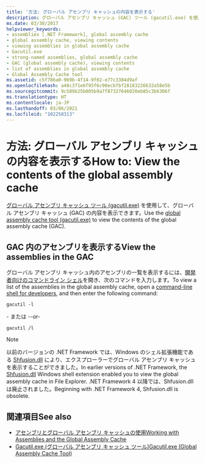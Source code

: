 ```yaml
---
title: '方法: グローバル アセンブリ キャッシュの内容を表示する'
description: グローバル アセンブリ キャッシュ (GAC) ツール (gacutil.exe) を使用して .NET でグローバル アセンブリ キャッシュの内容を表示する方法について説明します。
ms.date: 03/30/2017
helpviewer_keywords:
- assemblies [.NET Framework], global assembly cache
- global assembly cache, viewing contents
- viewing assemblies in global assembly cache
- Gacutil.exe
- strong-named assemblies, global assembly cache
- GAC (global assembly cache), viewing contents
- list of assemblies in global assembly cache
- Global Assembly Cache tool
ms.assetid: c5f786a0-969b-4f14-9f02-e77c3384d9af
ms.openlocfilehash: a40c371e6f95f6c90ecbfbf28183226632a58e5b
ms.sourcegitcommit: 9c589b25b005b9a7f87327646020eb85c3b6306f
ms.translationtype: HT
ms.contentlocale: ja-JP
ms.lasthandoff: 03/06/2021
ms.locfileid: "102258313"
---
```

# <a name="how-to-view-the-contents-of-the-global-assembly-cache"></a><span data-ttu-id="1d561-103">方法: グローバル アセンブリ キャッシュの内容を表示する</span><span class="sxs-lookup"><span data-stu-id="1d561-103">How to: View the contents of the global assembly cache</span></span>

<span data-ttu-id="1d561-104">[グローバル アセンブリ キャッシュ ツール (gacutil.exe)](../tools/gacutil-exe-gac-tool.md) を使用して、グローバル アセンブリ キャッシュ (GAC) の内容を表示できます。</span><span class="sxs-lookup"><span data-stu-id="1d561-104">Use the [global assembly cache tool (gacutil.exe)](../tools/gacutil-exe-gac-tool.md) to view the contents of the global assembly cache (GAC).</span></span>

## <a name="view-the-assemblies-in-the-gac"></a><span data-ttu-id="1d561-105">GAC 内のアセンブリを表示する</span><span class="sxs-lookup"><span data-stu-id="1d561-105">View the assemblies in the GAC</span></span>

<span data-ttu-id="1d561-106">グローバル アセンブリ キャッシュ内のアセンブリの一覧を表示するには、[開発者向けのコマンドライン シェル](/visualstudio/ide/reference/command-prompt-powershell)を開き、次のコマンドを入力します。</span><span class="sxs-lookup"><span data-stu-id="1d561-106">To view a list of the assemblies in the global assembly cache, open a [command-line shell for developers](/visualstudio/ide/reference/command-prompt-powershell), and then enter the following command:</span></span>

```shell
gacutil -l
```

<span data-ttu-id="1d561-107">- または -</span><span class="sxs-lookup"><span data-stu-id="1d561-107">-or-</span></span>

```shell
gacutil /l
```

> [!NOTE]
> <span data-ttu-id="1d561-108">以前のバージョンの .NET Framework では、Windows のシェル拡張機能である [Shfusion.dll](/previous-versions/dotnet/netframework-4.0/34149zk3(v=vs.100)) により、エクスプローラーでグローバル アセンブリ キャッシュを表示することができました。</span><span class="sxs-lookup"><span data-stu-id="1d561-108">In earlier versions of .NET Framework, the [Shfusion.dll](/previous-versions/dotnet/netframework-4.0/34149zk3(v=vs.100)) Windows shell extension enabled you to view the global assembly cache in File Explorer.</span></span> <span data-ttu-id="1d561-109">.NET Framework 4 以降では、Shfusion.dll は廃止されました。</span><span class="sxs-lookup"><span data-stu-id="1d561-109">Beginning with .NET Framework 4, Shfusion.dll is obsolete.</span></span>

## <a name="see-also"></a><span data-ttu-id="1d561-110">関連項目</span><span class="sxs-lookup"><span data-stu-id="1d561-110">See also</span></span>

- [<span data-ttu-id="1d561-111">アセンブリとグローバル アセンブリ キャッシュの使用</span><span class="sxs-lookup"><span data-stu-id="1d561-111">Working with Assemblies and the Global Assembly Cache</span></span>](working-with-assemblies-and-the-gac.md)
- [<span data-ttu-id="1d561-112">Gacutil.exe (グローバル アセンブリ キャッシュ ツール)</span><span class="sxs-lookup"><span data-stu-id="1d561-112">Gacutil.exe (Global Assembly Cache Tool)</span></span>](../tools/gacutil-exe-gac-tool.md)
